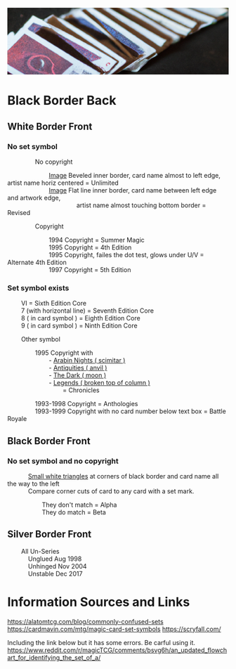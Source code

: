 ![old cards](/assets/header.png)


# Black Border Back 

## White Border Front

### No set symbol
	
                No copyright
	 
                        [Image](/assets/unlimited.png) Beveled inner border, card name almost to left edge, artist name horiz centered  = Unlimited  
                        [Image](/assets/revised.png) Flat line inner border, card name between left edge and artwork edge,  
                                        artist name almost touching bottom border = Revised

                Copyright
      
                        1994 Copyright = Summer Magic  
                        1995 Copyright = 4th Edition  
                        1995 Copyright, failes the dot test, glows under U/V = Alternate 4th Edition  
                        1997 Copyright = 5th Edition

### Set symbol exists
 	
        VI = Sixth Edition Core  
        7 (with horizontal line) = Seventh Edition Core  
        8 ( in card symbol ) = Eighth Edition Core  
        9 ( in card symbol ) = Ninth Edition Core  
	
        Other symbol  

                1995 Copyright with  
                        - [Arabin Nights ( scimitar ) ](/assets/symbols/symbol_arabian_nights.png)  
                        - [Antiquities ( anvil ) ](/assets/symbols/symbol_antiquities.png)  
                        - [The Dark ( moon ) ](/assets/symbols/symbol_the_dark.png)  
                        - [Legends ( broken top of column ) ](/assets/symbols/symbol_legends.png)  
                                = Chronicles  
                  
                1993-1998 Copyright = Anthologies  
                1993-1999 Copyright with no card number below text box = Battle Royale  

    
## Black Border Front

### No set symbol and no copyright  
 
       
            [Small white triangles](/assets/alpha_beta_triangles.png) at corners of black border and card name all the way to the left  
            Compare corner cuts of card to any card with a set mark.  

                    They don't match = Alpha  
                    They do match = Beta  

## Silver Border Front

        All Un-Series  
            Unglued Aug 1998  
            Unhinged Nov 2004  
            Unstable Dec 2017


# Information Sources and Links

https://alatomtcg.com/blog/commonly-confused-sets  
https://cardmavin.com/mtg/magic-card-set-symbols
https://scryfall.com/

Including the link below but it has some errors. Be carful using it.
https://www.reddit.com/r/magicTCG/comments/bsvg6h/an_updated_flowchart_for_identifying_the_set_of_a/



